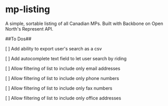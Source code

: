 # mp-listing
A simple, sortable listing of all Canadian MPs. Built with Backbone on Open North's Represent API.

##To Dos##

[ ] Add ability to export user's search as a csv

[ ] Add autocomplete text field to let user search by riding

[ ] Allow filtering of list to include only email addresses

[ ] Allow filtering of list to include only phone numbers

[ ] Allow filtering of list to include only fax numbers

[ ] Allow filtering of list to include only office addresses

